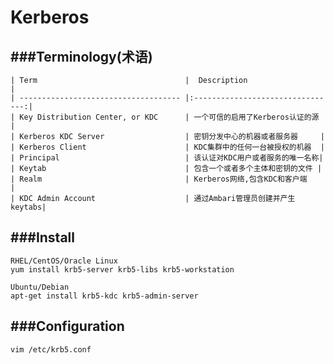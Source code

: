 Kerberos
===========

###Terminology(术语)
------------------------
```
| Term                                 |  Description                     |
| ------------------------------------ |:--------------------------------:|
| Key Distribution Center, or KDC      | 一个可信的启用了Kerberos认证的源 |
| Kerberos KDC Server                  | 密钥分发中心的机器或者服务器     |
| Kerberos Client                      | KDC集群中的任何一台被授权的机器  |
| Principal                            | 该认证对KDC用户或者服务的唯一名称|
| Keytab                               | 包含一个或者多个主体和密钥的文件 |
| Realm                                | Kerberos网络,包含KDC和客户端     |
| KDC Admin Account                    | 通过Ambari管理员创建并产生keytabs|
```

###Install
------------------------
```
RHEL/CentOS/Oracle Linux
yum install krb5-server krb5-libs krb5-workstation

Ubuntu/Debian
apt-get install krb5-kdc krb5-admin-server
```

###Configuration
------------------------
```
vim /etc/krb5.conf
```

